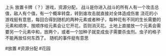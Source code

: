 上头
放置卡牌（？）游戏，资源分配，
战斗是你进入战斗的所有人有一个攻击总值，敌人有个值，有一个概率转盘，转到谁攻击就直接对全体造成伤害
浇花的小游戏挺有意思，每回合得到随机的两种元素或者种子，每种花有不同的生长需要的元素和顺序，按顺序给元素会让它开花，否则消灭花。土地上直接放一个元素会需要另一个元素中和，放两个，或者一个加种子就变成虫子需要杀虫剂。虫子的格子不能再放任何东西了。
随机的事件挺有意思

#放置 #资源分配 #花园